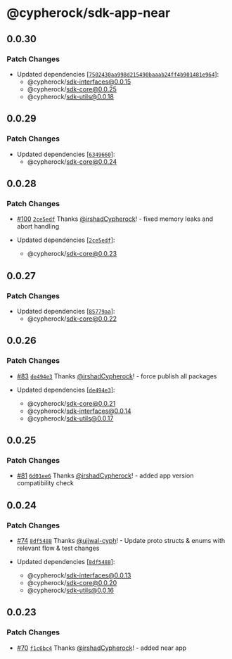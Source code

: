 # @cypherock/sdk-app-near

## 0.0.30

### Patch Changes

- Updated dependencies [[`7502430aa998d215490baaab24ff4b901481e964`](https://github.com/Cypherock/sdk/commit/7502430aa998d215490baaab24ff4b901481e964)]:
  - @cypherock/sdk-interfaces@0.0.15
  - @cypherock/sdk-core@0.0.25
  - @cypherock/sdk-utils@0.0.18

## 0.0.29

### Patch Changes

- Updated dependencies [[`6349660`](https://github.com/Cypherock/sdk/commit/6349660545d2c6ac45d20a33ce50b34893f7c6e4)]:
  - @cypherock/sdk-core@0.0.24

## 0.0.28

### Patch Changes

- [#100](https://github.com/Cypherock/sdk/pull/100) [`2ce5edf`](https://github.com/Cypherock/sdk/commit/2ce5edf38e466bc29687b47ef9b65dd84a699ca3) Thanks [@irshadCypherock](https://github.com/irshadCypherock)! - fixed memory leaks and abort handling

- Updated dependencies [[`2ce5edf`](https://github.com/Cypherock/sdk/commit/2ce5edf38e466bc29687b47ef9b65dd84a699ca3)]:
  - @cypherock/sdk-core@0.0.23

## 0.0.27

### Patch Changes

- Updated dependencies [[`85779aa`](https://github.com/Cypherock/sdk/commit/85779aaaf30704e29bb2803c145d78441998ab46)]:
  - @cypherock/sdk-core@0.0.22

## 0.0.26

### Patch Changes

- [#83](https://github.com/Cypherock/sdk/pull/83) [`de494e3`](https://github.com/Cypherock/sdk/commit/de494e3012db16826dd0428085cd75b7595df4b9) Thanks [@irshadCypherock](https://github.com/irshadCypherock)! - force publish all packages

- Updated dependencies [[`de494e3`](https://github.com/Cypherock/sdk/commit/de494e3012db16826dd0428085cd75b7595df4b9)]:
  - @cypherock/sdk-core@0.0.21
  - @cypherock/sdk-interfaces@0.0.14
  - @cypherock/sdk-utils@0.0.17

## 0.0.25

### Patch Changes

- [#81](https://github.com/Cypherock/sdk/pull/81) [`6d01ee6`](https://github.com/Cypherock/sdk/commit/6d01ee6388e324961bbce42165c90be32a85a8cd) Thanks [@irshadCypherock](https://github.com/irshadCypherock)! - added app version compatibility check

## 0.0.24

### Patch Changes

- [#74](https://github.com/Cypherock/sdk/pull/74) [`8df5488`](https://github.com/Cypherock/sdk/commit/8df5488535bdbf0d4372dda30890e81085502098) Thanks [@ujjwal-cyph](https://github.com/ujjwal-cyph)! - Update proto structs & enums with relevant flow & test changes

- Updated dependencies [[`8df5488`](https://github.com/Cypherock/sdk/commit/8df5488535bdbf0d4372dda30890e81085502098)]:
  - @cypherock/sdk-interfaces@0.0.13
  - @cypherock/sdk-core@0.0.20
  - @cypherock/sdk-utils@0.0.16

## 0.0.23

### Patch Changes

- [#70](https://github.com/Cypherock/sdk/pull/70) [`f1c6bc4`](https://github.com/Cypherock/sdk/commit/f1c6bc414598e7cadb744f98c720d78ed07ea87e) Thanks [@irshadCypherock](https://github.com/irshadCypherock)! - added near app
